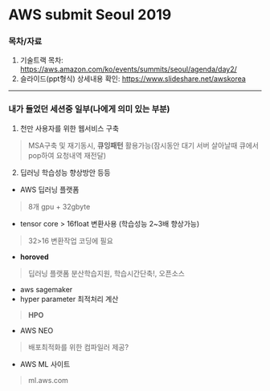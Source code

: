 # AWS submit Seoul 2019

### 목차/자료
1. 기술트랙 목차: https://aws.amazon.com/ko/events/summits/seoul/agenda/day2/  
2. 슬라이드(ppt형식) 상세내용 확인: https://www.slideshare.net/awskorea  

<hr>

### 내가 들었던 세션중 일부(나에게 의미 있는 부분)

1. 천만 사용자를 위한 웹서비스 구축  
 > MSA구축 및 재기동시, **큐잉패턴** 활용가능(잠시동안 대기 서버 살아날때 큐에서 pop하여 요청내역 재전달)
 
2. 딥러닝 학습성능 향상방안 등등  
  - AWS 딥러닝 플랫폼  
  > 8개 gpu + 32gbyte  
  - tensor core > 16float 변환사용 (학습성능 2~3배 향상가능)  
  > 32>16 변환작업 코딩에 필요
 - **horoved**
  > 딥러닝 플랫폼 분산학습지원, 학습시간단축!, 오픈소스
 - aws sagemaker
 - hyper parameter 최적처리 계산
  > **HPO**
 - AWS NEO
  > 배포최적화를 위한 컴파일러 제공?
 - AWS ML 사이트
  > ml.aws.com
